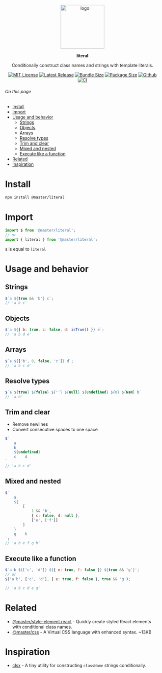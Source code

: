 <br><br>
<div align="center">

<p align="center">
    <img src="https://raw.githubusercontent.com/master-co/package/document/images/logo-and-text.svg" alt="logo" width="142">
</p>
<p align="center">
    <b><!-- name -->literal<!----></b>
</p>
<p align="center"><!-- package.description -->Conditionally construct class names and strings with template literals.<!----></p>
<p align="center">
<!-- badges.map((badge) => `\n[![${badge.alt}](${badge.src})](${badge.href})`).join('&nbsp;')-->

[![MIT License](https://flat.badgen.net/github/license/master-co/literal?color=yellow)](https://github.com/master-co/css/blob/main/LICENSE)
[![Latest Release](https://flat.badgen.net/npm/v/@master/literal?icon=npm&label&color=yellow)](https://www.npmjs.com/package/@master/literal)
[![Bundle Size](https://flat.badgen.net/bundlephobia/minzip/@master/literal?icon=packagephobia&label&color=yellow)](https://bundlephobia.com/package/@master/literal 'gzip bundle size (including dependencies)')
[![Package Size](https://flat.badgen.net/badgesize/brotli/https://cdn.jsdelivr.net/npm/@master/literal?icon=jsdelivr&label&color=yellow)](https://unpkg.com/@master/literal 'brotli package size (without dependencies)')
[![Github](https://flat.badgen.net/badge/icon/master-co%2Fliteral?icon=github&label&color=yellow)](https://github.com/master-co/literal)
[![CI](https://flat.badgen.net/github/status/master-co/literal/main/ci/circleci?icon=circleci)](https://circleci.com/gh/master-co/workflows/literal/tree/main)
<!-- -->
</p>
</div>

###### On this page
- [Install](#install)
- [Import](#import)
- [Usage and behavior](#usage-and-behavior)
  - [Strings](#strings)
  - [Objects](#objects)
  - [Arrays](#arrays)
  - [Resolve types](#resolve-types)
  - [Trim and clear](#trim-and-clear)
  - [Mixed and nested](#mixed-and-nested)
  - [Execute like a function](#execute-like-a-function)
- [Related](#related)
- [Inspiration](#inspiration)

# Install
```sh
npm install @master/literal
```

# Import
```js
import $ from '@master/literal';
// or
import { literal } from '@master/literal';
```
`$` is equal to `literal`

# Usage and behavior

## Strings
```js
$`a ${true && 'b'} c`;
// 'a b c'
```

## Objects
```js
$`a ${{ b: true, c: false, d: isTrue() }} e`;
// 'a b d e'
```

## Arrays
```js
$`a ${['b', 0, false, 'c']} d`;
// 'a b c d'
```

## Resolve types
```js
$`a ${true} ${false} ${''} ${null} ${undefined} ${0} ${NaN} b`
// 'a b'
```

## Trim and clear
- Remove newlines
- Convert consecutive spaces to one space
```js
$`
    a
    b
    ${undefined}
    c    d
`
// 'a b c d'
```

## Mixed and nested
```js
$`
    a
    ${
        [
            1 && 'b',
            { c: false, d: null },
            ['e', ['f']]
        ]
    }
    g    h
`;
// 'a b e f g h'
```

## Execute like a function
```js
$`a b ${['c', 'd']} ${{ e: true, f: false }} ${true && 'g'}`;
// or
$('a b', ['c', 'd'], { e: true, f: false }, true && 'g');

// 'a b c d e g'
```

# Related
- [@master/style-element.react](https://github.com/master-co/style-element.react) - Quickly create styled React elements with conditional class names.
- [@master/css](https://github.com/master-co/css) - A Virtual CSS language with enhanced syntax. ~13KB

# Inspiration
- [clsx](https://github.com/lukeed/clsx) - A tiny utility for constructing `className` strings conditionally.